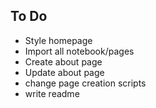 ## To Do
- Style homepage
- Import all notebook/pages
- Create about page
- Update about page
- change page creation scripts
- write readme
